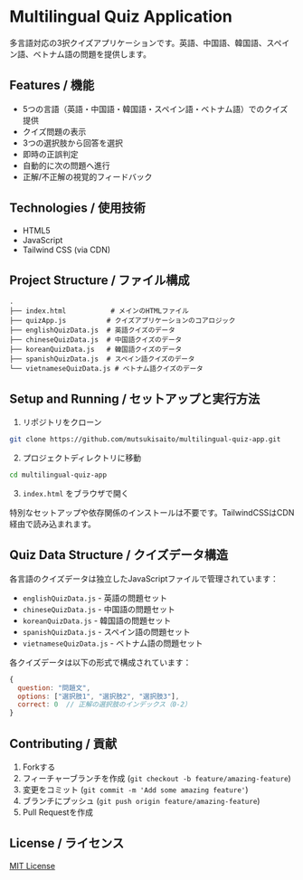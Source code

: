 # Multilingual Quiz Application

多言語対応の3択クイズアプリケーションです。英語、中国語、韓国語、スペイン語、ベトナム語の問題を提供します。

## Features / 機能

- 5つの言語（英語・中国語・韓国語・スペイン語・ベトナム語）でのクイズ提供
- クイズ問題の表示
- 3つの選択肢から回答を選択
- 即時の正誤判定
- 自動的に次の問題へ進行
- 正解/不正解の視覚的フィードバック

## Technologies / 使用技術

- HTML5
- JavaScript
- Tailwind CSS (via CDN)

## Project Structure / ファイル構成

```
.
├── index.html           # メインのHTMLファイル
├── quizApp.js          # クイズアプリケーションのコアロジック
├── englishQuizData.js  # 英語クイズのデータ
├── chineseQuizData.js  # 中国語クイズのデータ
├── koreanQuizData.js   # 韓国語クイズのデータ
├── spanishQuizData.js  # スペイン語クイズのデータ
└── vietnameseQuizData.js # ベトナム語クイズのデータ
```

## Setup and Running / セットアップと実行方法

1. リポジトリをクローン
```bash
git clone https://github.com/mutsukisaito/multilingual-quiz-app.git
```

2. プロジェクトディレクトリに移動
```bash
cd multilingual-quiz-app
```

3. `index.html` をブラウザで開く

特別なセットアップや依存関係のインストールは不要です。TailwindCSSはCDN経由で読み込まれます。

## Quiz Data Structure / クイズデータ構造

各言語のクイズデータは独立したJavaScriptファイルで管理されています：

- `englishQuizData.js` - 英語の問題セット
- `chineseQuizData.js` - 中国語の問題セット
- `koreanQuizData.js` - 韓国語の問題セット
- `spanishQuizData.js` - スペイン語の問題セット
- `vietnameseQuizData.js` - ベトナム語の問題セット

各クイズデータは以下の形式で構成されています：
```javascript
{
  question: "問題文",
  options: ["選択肢1", "選択肢2", "選択肢3"],
  correct: 0  // 正解の選択肢のインデックス（0-2）
}
```

## Contributing / 貢献

1. Forkする
2. フィーチャーブランチを作成 (`git checkout -b feature/amazing-feature`)
3. 変更をコミット (`git commit -m 'Add some amazing feature'`)
4. ブランチにプッシュ (`git push origin feature/amazing-feature`)
5. Pull Requestを作成

## License / ライセンス

[MIT License](LICENSE)